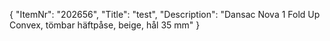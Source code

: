 {
  "ItemNr": "202656",
  "Title": "test",
  "Description": "Dansac Nova 1 Fold Up Convex, tömbar häftpåse, beige, hål 35 mm"
}